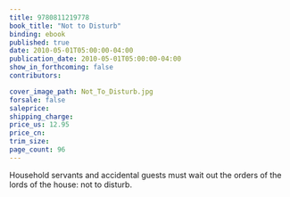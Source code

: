 ```yaml
---
title: 9780811219778
book_title: "Not to Disturb"
binding: ebook
published: true
date: 2010-05-01T05:00:00-04:00
publication_date: 2010-05-01T05:00:00-04:00
show_in_forthcoming: false
contributors:

cover_image_path: Not_To_Disturb.jpg
forsale: false
saleprice:
shipping_charge:
price_us: 12.95
price_cn:
trim_size:
page_count: 96
---
```

Household servants and accidental guests must wait out the orders of the lords of the house: not to disturb.


